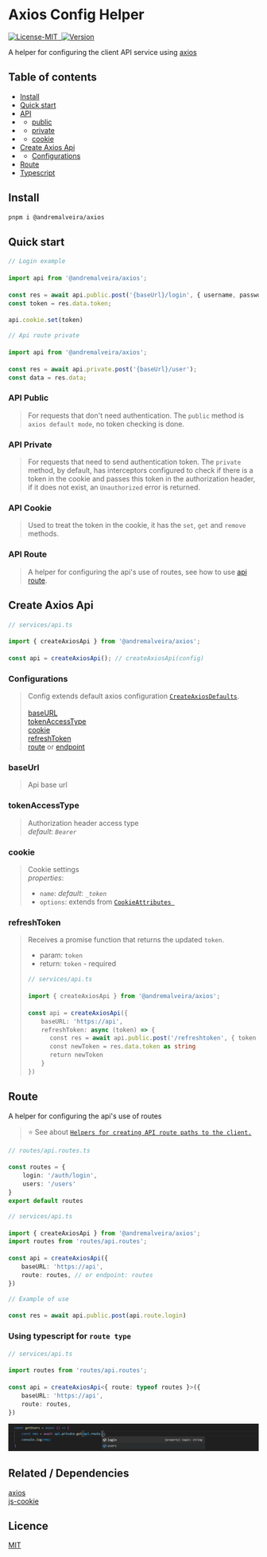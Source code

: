 # Axios Config Helper
<a href="#details">
<img src="https://img.shields.io/badge/License-MIT-319046?" alt="License-MIT"/>&nbsp;&nbsp;<img src="https://img.shields.io/badge/Latest%20Release-0.1.0-319046" alt="Version"/></a>


A helper for configuring the client API service using [axios](https://axios-http.com/)

## Table of contents

- [Install](#install)
- [Quick start](#quick-start)
- [API](#api-public)
- - [public](#api-public)
- - [private](#api-private)
- - [cookie](#api-cookie)
- [Create Axios Api](#create-axios-api)
- - [Configurations](#configurations)
- [Route](#route)
- [Typescript](#typescript)


## Install
```bash
pnpm i @andremalveira/axios
```


## Quick start

```ts
// Login example

import api from '@andremalveira/axios';

const res = await api.public.post('{baseUrl}/login', { username, password });
const token = res.data.token;

api.cookie.set(token)
```

```ts
// Api route private

import api from '@andremalveira/axios';

const res = await api.private.post('{baseUrl}/user');
const data = res.data;
```
### API Public
 > For requests that don't need authentication. The `public` method is `axios default mode`, no token checking is done.

### API Private
 > For requests that need to send authentication token. The `private` method, by default, has interceptors configured to check if there is a token in the cookie and passes this token in the authorization header, if it does not exist, an `Unauthorized` error is returned.

### API Cookie
 > Used to treat the token in the cookie, it has the `set`, `get` and `remove` methods. 

### API Route
 > A helper for configuring the api's use of routes, see how to use [api route](#route).


## Create Axios Api

```ts
// services/api.ts

import { createAxiosApi } from '@andremalveira/axios';

const api = createAxiosApi(); // createAxiosApi(config)
```

### Configurations
> Config extends default axios configuration [`CreateAxiosDefaults`](https://github.com/axios/axios/blob/649d739288c8e2c55829ac60e2345a0f3439c730/index.d.ts#L263). <br/><br/>
[baseURL](#baseurl) <br/>
[tokenAccessType](#tokenaccesstype) <br/>
[cookie](#cookie) <br/>
[refreshToken](#refreshtoken) <br/>
[route](#route) or [endpoint](#route) <br/>

### baseUrl
> Api base url

### tokenAccessType
> Authorization header access type <br/>
> _default_: _`Bearer`_

### cookie
> Cookie settings <br/>
> _properties_:
> - `name`: _default_: _`_token`_
> - `options`: extends from [`CookieAttributes `](https://github.com/DefinitelyTyped/DefinitelyTyped/blob/master/types/js-cookie/index.d.ts#L12)

### refreshToken
> Receives a promise function that returns the updated `token`. <br/>
>  - param: `token`
>  - return: `token` - required
> ```ts
> // services/api.ts
>
>import { createAxiosApi } from '@andremalveira/axios';
>
> const api = createAxiosApi({
>⠀⠀⠀baseURL: 'https://api',    
>⠀⠀⠀refreshToken: async (token) => {
>⠀⠀⠀⠀⠀const res = await api.public.post('/refreshtoken', { token });
>⠀⠀⠀⠀⠀const newToken = res.data.token as string
>⠀⠀⠀⠀⠀return newToken
>⠀⠀⠀}
> })
> ```


## Route
A helper for configuring the api's use of routes
> ⭐ See about [`Helpers for creating API route paths to the client.`](https://github.com/andremalveira/route#route)

```ts
// routes/api.routes.ts

const routes = {
    login: '/auth/login',
    users: '/users'
}
export default routes
```

```ts
// services/api.ts

import { createAxiosApi } from '@andremalveira/axios';
import routes from 'routes/api.routes';

const api = createAxiosApi({
⠀⠀⠀baseURL: 'https://api',
⠀⠀⠀route: routes, // or endpoint: routes
})
```

```ts
// Example of use

const res = await api.public.post(api.route.login)
```

### Using typescript for `route type`

```ts
// services/api.ts

import routes from 'routes/api.routes';

const api = createAxiosApi<{ route: typeof routes }>({
⠀⠀⠀baseURL: 'https://api',
⠀⠀⠀route: routes,
})
```
![using-typescript-for-route-type.png](public/img/using-typescript-for-route-type.png)


## Related / Dependencies
[axios](https://github.com/axios/axios) <br/>
[js-cookie](https://github.com/js-cookie/js-cookie)


## Licence 
[MIT](LICENSE)
